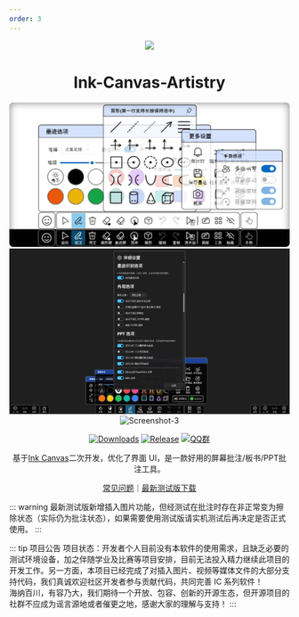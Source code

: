 ```yaml
---
order: 3
---
```


<div align="center">

<img src="/icon/Ink-Canvas-Artistry.png" width="64"/>

# Ink-Canvas-Artistry

<ArticleMetadata />

![Screenshot-1](https://raw.githubusercontent.com/ChangSakura/Ink-Canvas/master/Images/Screenshot1.png)
![Screenshot-2](https://raw.githubusercontent.com/ChangSakura/Ink-Canvas/master/Images/Screenshot2.png)
![Screenshot-3](https://raw.githubusercontent.com/ChangSakura/Ink-Canvas/master/Images/Screenshot3.png)

[![Downloads](https://img.shields.io/github/downloads/ChangSakura/Ink-Canvas/total?style=social&label=Downloads&logo=github)](https://github.com/ChangSakura/Ink-Canvas/releases/latest)
[![Release](https://img.shields.io/github/v/release/ChangSakura/Ink-Canvas?style=flat&color=%233fb950&label=正式版)](https://github.com/ChangSakura/Ink-Canvas/releases/latest)
[![QQ群](https://img.shields.io/badge/-QQ%E7%BE%A4%EF%BD%9C617707731-blue?style=flat&logo=QQ)](https://qm.qq.com/q/AC777tzmEw)

基于[Ink Canvas](https://github.com/WXRIW/Ink-Canvas)二次开发，优化了界面 UI，是一款好用的屏幕批注/板书/PPT批注工具。

[常见问题](https://github.com/InkCanvas/Ink-Canvas-Artistry?tab=readme-ov-file#-faq)｜[最新测试版下载](https://www.123912.com/s/0l7bVv-kkdAh)

</div>

<GitHubCard owner="ChangSakura" repo="Ink-Canvas" />

::: warning
最新测试版新增插入图片功能，但经测试在批注时存在非正常变为擦除状态（实际仍为批注状态），如果需要使用测试版请实机测试后再决定是否正式使用。
:::

::: tip 项目公告
项目状态：开发者个人目前没有本软件的使用需求，且缺乏必要的测试环境设备，加之伴随学业及比赛等项目安排，目前无法投入精力继续此项目的开发工作。另一方面，本项目已经完成了对插入图片、视频等媒体文件的大部分支持代码，我们真诚欢迎社区开发者参与贡献代码，共同完善 IC 系列软件！<br/>
海纳百川，有容乃大，我们期待一个开放、包容、创新的开源生态，但开源项目的社群不应成为谣言源地或者催更之地，感谢大家的理解与支持！
:::